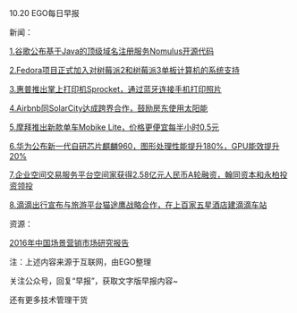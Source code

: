 10.20 EGO每日早报

新闻：

[1.谷歌公布基于Java的顶级域名注册服务Nomulus开源代码](http://www.cnbeta.com/articles/549659.htm)

[2.Fedora项目正式加入对树莓派2和树莓派3单板计算机的系统支持](http://news.cnblogs.com/n/555423/)

[3.惠普推出掌上打印机Sprocket，通过蓝牙连接手机打印照片](http://news.cnblogs.com/n/555438/)

[4.Airbnb同SolarCity达成跨界合作，鼓励房东使用太阳能](http://news.cnblogs.com/n/555441/)

[5.摩拜推出新款单车Mobike Lite，价格更便宜每半小时0.5元](http://www.techweb.com.cn/it/2016-10-19/2416322.shtml)

[6.华为公布新一代自研芯片麒麟960，图形处理性能提升180%，GPU能效提升20%](http://news.mydrivers.com/1/503/503860.htm)

[7.企业空间交易服务平台空间家获得2.58亿元人民币A轮融资，翰同资本和永柏投资领投](http://mi.techweb.com.cn/tmt/2016-10-19/2416247.shtml)

[8.滴滴出行宣布与旅游平台猫途鹰战略合作，在上百家五星酒店建滴滴车站](http://tech.qq.com/a/20161019/028877.htm)

资源：

[2016年中国场景营销市场研究报告](http://report.iresearch.cn/report/201610/2654.shtml)

注：上述内容来源于互联网，由EGO整理

关注公众号，回复“早报”，获取文字版早报内容~

还有更多技术管理干货
